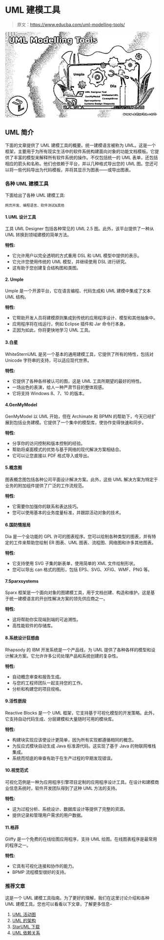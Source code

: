 # UML 建模工具

> 原文：<https://www.educba.com/uml-modelling-tools/>

![UML Modelling Tools](img/7966c069d03a451899b0af9827711ac6.png)



## UML 简介

下面的文章提供了 UML 建模工具的概要。统一建模语言被称为 UML。这是一个框架，主要用于为所有现实生活中的软件系统构建面向对象的功能文档模板。它提供了丰富的模型来解释所有软件系统的操作。不仅包括统一的 UML 表单，还包括相应的箭头和名称。他们也依赖于平台，并以几种格式导出您的 UML 图。您还可以将一些代码导出为代码模板，并将其显示为图表——或导出图表。

### 各种 UML 建模工具

下面给出了各种 UML 建模工具:

<small>网页开发、编程语言、软件测试&其他</small>

#### 1.UML 设计工具

工具 UML Designer 包括各种常见的 UML 2.5 图。此外，该平台提供了一种从 UML 转换到领域建模的简单方法。

**特性:**

*   它允许用户以完全透明的方式重用 DSL 和 UML 模型中提供的表示。
*   它允许您使用传统的 UML 模型，并继续使用 DSL 进行研究。
*   这有助于您创建复合结构图和类图。

#### 2\. Umple

Umple 是一个开源平台，它在语言编程、代码生成和 UML 建模中集成了文本 UML 结构。

**特性:**

*   它帮助开发人员将建模原则集成到传统的应用程序设计、模型和其他抽象中。
*   应用程序将在线运行，例如 Eclipse 插件和 Jar 命令行本身。
*   正因为如此，你将更快地学习 UML 工具。

#### 3.白星

WhiteSternUML 是另一个基本的通用建模工具，它提供了所有的特性，包括对 Unicode 字符串的支持，可以适应现代世界。

**特性:**

*   它提供了各种各样被认可的图，这是 UML 工具所期望的最好的特性。
*   一场出色的表演，给人一种严肃节目的整体观感。
*   它将支持 Windows 8、7、10 的版本。

#### 4.GenMyModel

GenMyModel 以 UML 开始，但在 Archimate 和 BPMN 的帮助下，今天已经扩展到包括业务建模。它提供了一个集中的模型库，使协作变得快速和同步。

**特性:**

*   分享你的访问控制和版本控制的经验。
*   帮助将桌面模式的优势与基于网络的现代解决方案相结合。
*   它可以让您直接以 PDF 格式导入或导出。

#### 5.概念图

图表概念图包括各种公司平面设计解决方案。此外，这些 UML 解决方案为特定于业务的附加组件提供了广泛的工作流规范。

**特性:**

*   它需要你加强你的联系和表达技巧。
*   您可以使用基本的业务度量标准，并跟踪活动对象的技术。

#### 6.国防情报局

Dia 是一个全功能的 GPL 许可的图表程序。您可以绘制各种类型的图表，并有特定的工件来帮助您绘制 ER 图表、UML 图表、流程图、网络图和许多其他图表。

**特性:**

*   它支持使用 SVG 子集的新表单，使用简单的 XML 文件绘制形状。
*   您可以导出 can 格式的图形，包括 EPS、SVG、XFIG、WMF、PNG 等。

#### 7.Sparxsystems

Sparx 框架是一个面向对象的图建模工具，用于文档创建、构造和维护。这是基于统一建模语言的开创性解决方案的领先供应商之一。

**特性:**

*   这将帮助你实现端到端的可追溯性。
*   高性能软件的存储库。

#### 8.系统设计狂想曲

Rhapsody 的 IBM 开发系统是一个产品线，为 UML 提供了各种各样的模型和设计解决方案。它允许许多公司处理产品和系统创建的复杂性。

**特性:**

*   自动概念审查和报告生成。
*   与您的工程师团队一起支持您的工作。
*   分析和构建您的项目规格。

#### 9.活性嵌段

Reactive Blocks 是一个 UML 框架，它支持基于可视化模型的开发策略。此外，它支持自动代码生成、分层建模和大量随时可用的模块库。

**特性:**

*   构建块实现应该使设计更简单，因为所有实现都遵循相同的概念。
*   为反应式模块自动生成 Java 标准源代码。这实现了基于 Java 的物联网堆栈集成。
*   系统而彻底的审查有助于在生产过程的早期发现错误。

#### 10.视觉范式

可视化范例是一种为应用程序引擎项目定制的应用程序设计工具。在设计和建模商业信息系统时，软件开发团队得到了这种 UML 方法的支持。

**特性:**

*   这为过程分析、系统设计、数据库设计等提供了完整的资源。
*   提供记录和管理用户需求的用户数据。

#### 11.格菲

Gliffy 是一个免费的在线绘图应用程序，支持 UML 绘图。在线图表程序是最常用的程序之一。

**特性:**

*   它具有可视化连接和协作的能力。
*   BPMP 流程模型很好的支持。

### 推荐文章

这是一个 UML 建模工具指南。为了更好的理解，我们在这里讨论介绍和各种 UML 建模工具。您也可以看看以下文章，了解更多信息–

1.  [UML 活动图](https://www.educba.com/uml-activity-diagram/)
2.  [UML 的架构](https://www.educba.com/architecture-of-uml/)
3.  [StarUML 下载](https://www.educba.com/staruml-download/)
4.  [UML 依赖关系](https://www.educba.com/uml-dependency/)





